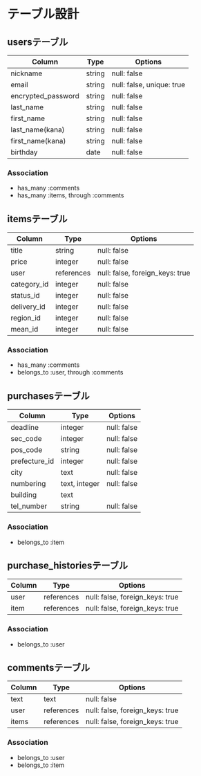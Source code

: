 # テーブル設計

## usersテーブル

|       Column       |  Type   |          Options          |
| ------------------ | ------- | ------------------------- |
| nickname           | string  | null: false               |
| email              | string  | null: false, unique: true |
| encrypted_password | string  | null: false               |
| last_name          | string  | null: false               |
| first_name         | string  | null: false               |
| last_name(kana)    | string  | null: false               |
| first_name(kana)   | string  | null: false               |
| birthday           | date    | null: false               |

### Association

- has_many :comments
- has_many :items, through :comments

## itemsテーブル

|    Column   |     Type   |              Options            |
| ----------- | ---------- | ------------------------------- |
| title       | string     | null: false                     |
| price       | integer    | null: false                     |
| user        | references | null: false, foreign_keys: true |
| category_id | integer    | null: false                     |
| status_id   | integer    | null: false                     |
| delivery_id | integer    | null: false                     |
| region_id   | integer    | null: false                     |
| mean_id     | integer    | null: false                     |

### Association

- has_many :comments
- belongs_to :user, through :comments

## purchasesテーブル

|    Column     |     Type      |   Options   |
| ------------- | ------------- | ----------- |
| deadline      | integer       | null: false |
| sec_code      | integer       | null: false |
| pos_code      | string        | null: false |
| prefecture_id | integer       | null: false |
| city          | text          | null: false |
| numbering     | text, integer | null: false |
| building      | text          |             |
| tel_number    | string        | null: false |

### Association

- belongs_to :item

## purchase_historiesテーブル

| Column |    Type    |             Options             |
| ------ | -----------|-------------------------------- |
| user   | references | null: false, foreign_keys: true |
| item   | references | null: false, foreign_keys: true |

### Association

- belongs_to :user

## commentsテーブル

| Column |    Type    |              Options            |
| ------ | ---------- | ------------------------------- |
| text   | text       | null: false                     |
| user   | references | null: false, foreign_keys: true |
| items  | references | null: false, foreign_keys: true |

### Association

- belongs_to :user
- belongs_to :item